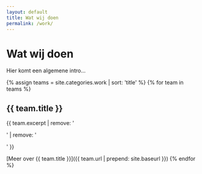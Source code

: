 ```yaml
---
layout: default
title: Wat wij doen
permalink: /work/
---
```

# Wat wij doen
Hier komt een algemene intro&hellip;

{% assign teams = site.categories.work | sort: 'title' %}
{% for team in teams %}
## {{ team.title }}
{{ team.excerpt | remove: '<p>' | remove: '</p>' }}

[Meer over {{ team.title }}]({{ team.url | prepend: site.baseurl }})
{% endfor %}
